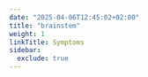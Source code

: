 ```yaml
---
date: "2025-04-06T12:45:02+02:00"
title: "brainstem"
weight: 1
linkTitle: Symptoms
sidebar:
  exclude: true
---
```

